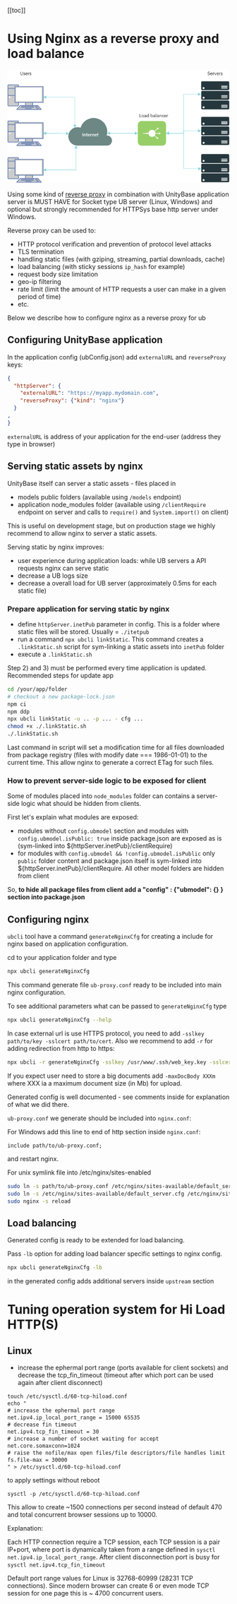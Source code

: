 [[toc]]

# Using Nginx as a reverse proxy and load balance
![load balance](img/LoadBalancing.png)

Using some kind of [reverse proxy](https://en.wikipedia.org/wiki/Reverse_proxy) 
in combination with UnityBase application server is MUST HAVE for Socket type UB server (Linux, Windows) and optional
but strongly recommended for HTTPSys base http server under Windows.
    
Reverse proxy can be used to:
 - HTTP protocol verification and prevention of protocol level attacks
 - TLS termination
 - handling static files (with gziping, streaming, partial downloads, cache)
 - load balancing (with sticky sessions `ip_hash` for example)
 - request body size limitation
 - geo-ip filtering
 - rate limit (limit the amount of HTTP requests a user can make in a given period of time) 
 - etc.
 
Below we describe how to configure nginx as a reverse proxy for ub 

## Configuring UnityBase application

In the application config (ubConfig.json) add `externalURL` and `reverseProxy` keys:    

```json
{
  "httpServer": {
    "externalURL": "https://myapp.mydomain.com",
    "reverseProxy": {"kind": "nginx"}
  }
,
}
```

`externalURL` is address of your application for the end-user (address they type in browser)
 
## Serving static assets by nginx
UnityBase itself can server a static assets - files placed in
 - models public folders (available using `/models` endpoint)
 - application node_modules folder (available using `/clientRequire` endpoint on server and calls to `require()` and `System.import()` on client)   

This is useful on development stage, but on production stage we highly recommend to allow nginx to server a static assets. 

Serving static by nginx improves:
 - user experience during application loads: while UB servers a API requests nginx can serve static 
 - decrease a UB logs size
 - decrease a overall load for UB server (approximately 0.5ms for each static file)

### Prepare application for serving static by nginx

  - define `httpServer.inetPub` parameter in config. This is a folder where static files will be stored. Usually = `./itetpub`
  - run a command `npx ubcli linkStatic`. This command creates a `.linkStatic.sh` script for sym-linking a static assets into `inetPub` folder
  - execute a `.linkStatic.sh`     

Step 2) and 3) must be performed every time application is updated. Recommended steps for update app

```bash
cd /your/app/folder
# checkout a new package-lock.json
npm ci
npm ddp
npx ubcli linkStatic -u .. -p ... - cfg ...
chmod +x ./.linkStatic.sh
./.linkStatic.sh
``` 

Last command in script will set a modification time for all files downloaded from package registry (files with modify date === 1986-01-01)
to the current time. This allow nginx to generate a correct ETag for such files.
       
### How to prevent server-side logic to be exposed for client
Some of modules placed into `node_modules` folder can contains a server-side logic what should be hidden from clients.
  
First let's explain what modules are exposed:
   - modules without `config.ubmodel` section and modules with `config.ubmodel.isPublic: true` inside package.json
     are exposed as is (sym-linked into ${httpServer.inetPub}/clientRequire)
   - for modules with `config.ubmodel && !config.ubmodel.isPublic` only `public` folder content and package.json itself
     is sym-linked into ${httpServer.inetPub}/clientRequire. All other model folders are hidden from client

So, **to hide all package files from client add a "config" : {"ubmodel": {} } section into package.json**
    
## Configuring nginx
`ubcli` tool have a command `generateNginxCfg` for creating a include for nginx based on application configuration.

cd to your application folder and type  

```bash
npx ubcli generateNginxCfg
```  

This command generate file `ub-proxy.conf` ready to be included into main nginx configuration.

To see additional parameters what can be passed to `generateNginxCfg` type
```bash
npx ubcli generateNginxCfg --help
```  

In case external url is use HTTPS protocol, you need to add `-sslkey path/to/key -sslcert path/to/cert`. 
Also we recommend to add `-r` for adding redirection from http to https:

```bash
npx ubcli -r generateNginxCfg -sslkey /usr/www/.ssh/web_key.key -sslcert /usr/www/.ssh/web_ker_cert.pem
```

If you expect user need to store a big documents add `-maxDocBody XXXm` where XXX ia a maximum document size (in Mb) for upload.      

Generated config is well documented - see comments inside for explanation of what we did there. 

`ub-proxy.conf` we generate should be included into `nginx.conf`:  

For Windows add this line to end of http section inside `nginx.conf`:
```
include path/to/ub-proxy.conf;
```
and restart nginx.

For unix symlink file into /etc/nginx/sites-enabled
```bash
sudo ln -s path/to/ub-proxy.conf /etc/nginx/sites-available/default_server.cfg 
sudo ln -s /etc/nginx/sites-available/default_server.cfg /etc/nginx/sites-enabled 
sudo nginx -s reload 
```

## Load balancing

Generated config is ready to be extended for load balancing.

Pass `-lb` option for adding load balancer specific settings to nginx config.
```bash
npx ubcli generateNginxCfg -lb
```

in the generated config adds additional servers inside `upstream` section 

# Tuning operation system for Hi Load HTTP(S)
## Linux
 - increase the ephermal port range (ports available for client sockets) and
 decrease the tcp_fin_timeout (timeout after which port can be used again after client disconnect)
```
touch /etc/sysctl.d/60-tcp-hiload.conf
echo "
# increase the ephermal port range
net.ipv4.ip_local_port_range = 15000 65535
# decrease fin timeout 
net.ipv4.tcp_fin_timeout = 30
# increase a number of socket waiting for accept
net.core.somaxconn=1024
# raise the nofile/max open files/file descriptors/file handles limit
fs.file-max = 30000
" > /etc/sysctl.d/60-tcp-hiload.conf
```
to apply settings without reboot
```
sysctl -p /etc/sysctl.d/60-tcp-hiload.conf
``` 

This allow to create ~1500 connections per second instead of default 470 and total
concurrent browser sessions up to 10000.
 
Explanation:
 
 Each HTTP connection require a TCP session, each TCP session is a pair IP+port,
 where port is dynamically taken from a range defined in `sysctl net.ipv4.ip_local_port_range`.
 After client disconnection port is busy for `sysctl net.ipv4.tcp_fin_timeout`
 
 Default port range values for Linux is 32768-60999 (28231 TCP connections).
 Since modern browser can create 6 or even mode TCP session for one page this is
 ~ 4700 concurrent users.
 
 